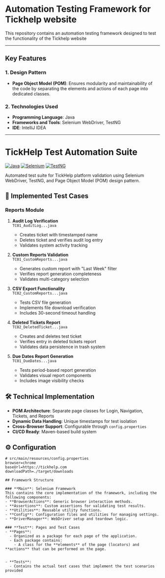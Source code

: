 # Automation Testing Framework for Tickhelp website
This repository contains an automation testing framework designed to test the functionality of the Tickhelp website

---

## Key Features

### 1. Design Pattern
- **Page Object Model (POM)**: Ensures modularity and maintainability of the code by separating the elements and actions of each page into dedicated classes.

### 2. Technologies Used
- **Programming Language**: Java
- **Frameworks and Tools**: Selenium WebDriver, TestNG
- **IDE**: IntelliJ IDEA

---
# TickHelp Test Automation Suite

[![Java](https://img.shields.io/badge/Java-17%2B-blue)](https://www.oracle.com/java/)
[![Selenium](https://img.shields.io/badge/Selenium-4.1.0-green)](https://www.selenium.dev/)
[![TestNG](https://img.shields.io/badge/TestNG-7.6.1-red)](https://testng.org/doc/)

Automated test suite for TickHelp platform validation using Selenium WebDriver, TestNG, and Page Object Model (POM) design pattern.

## 🧪 Implemented Test Cases

### Reports Module
1. **Audit Log Verification**  
   `TC01_AuditLog...java`  
   - Creates ticket with timestamped name
   - Deletes ticket and verifies audit log entry
   - Validates system activity tracking

2. **Custom Reports Validation**  
   `TC01_CustomReports...java`  
   - Generates custom report with "Last Week" filter
   - Verifies report generation completeness
   - Validates multi-category selection

3. **CSV Export Functionality**  
   `TC02_CustomReports...java`  
   - Tests CSV file generation
   - Implements file download verification
   - Includes 30-second timeout handling

4. **Deleted Tickets Report**  
   `TC02_DeletedTicket...java`  
   - Creates and deletes test ticket
   - Verifies entry in deleted tickets report
   - Validates data persistence in trash system

5. **Due Dates Report Generation**  
   `TC01_DueDates...java`  
   - Tests period-based report generation
   - Validates visual report components
   - Includes image visibility checks

## 🛠 Technical Implementation
- **POM Architecture**: Separate page classes for Login, Navigation, Tickets, and Reports
- **Dynamic Data Handling**: Unique timestamps for test isolation
- **Cross-Browser Support**: Configurable through `config.properties`
- **CI/CD Ready**: Maven-based build system

## ⚙️ Configuration
```properties
# src/main/resources/config.properties
browser=chrome
baseUrl=https://tickhelp.com
downloadPath=./target/downloads

## Framework Structure

### **Main**: Selenium Framework
This contains the core implementation of the framework, including the following components:
- **BrowserActions**: Generic browser interaction methods.
- **Assertions**: Custom assertions for validating test results.
- **Utilities**: Reusable utility functions.
- **Config**: Configuration files and utilities for managing settings.
- **DriverManager**: WebDriver setup and teardown logic.

### **Test**: Pages and Test Cases
- **Pages**: 
  - Organized as a package for each page of the application.
  - Each package contains:
    - A class for the **elements** of the page (locators) and **actions** that can be performed on the page.
    

- **Tests**:
  - Contains the actual test cases that implement the test scenarios provided 

